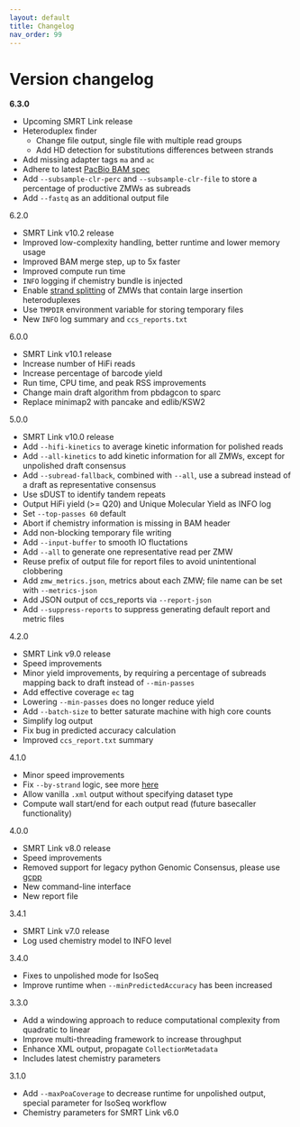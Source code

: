 ```yaml
---
layout: default
title: Changelog
nav_order: 99
---
```


# Version changelog

**6.3.0**
   * Upcoming SMRT Link release
   * Heteroduplex finder
      * Change file output, single file with multiple read groups
      * Add HD detection for substitutions differences between strands
   * Add missing adapter tags `ma` and `ac`
   * Adhere to latest [PacBio BAM spec](https://pacbiofileformats.readthedocs.io/)
   * Add `--subsample-clr-perc` and `--subsample-clr-file` to store a percentage of productive ZMWs as subreads
   * Add `--fastq` as an additional output file

6.2.0
   * SMRT Link v10.2 release
   * Improved low-complexity handling, better runtime and lower memory usage
   * Improved BAM merge step, up to 5x faster
   * Improved compute run time
   * `INFO` logging if chemistry bundle is injected
   * Enable [strand splitting](/faq/mode-heteroduplex-filtering) of ZMWs that contain large insertion heteroduplexes
   * Use `TMPDIR` environment variable for storing temporary files
   * New `INFO` log summary and `ccs_reports.txt`

6.0.0
   * SMRT Link v10.1 release
   * Increase number of HiFi reads
   * Increase percentage of barcode yield
   * Run time, CPU time, and peak RSS improvements
   * Change main draft algorithm from pbdagcon to sparc
   * Replace minimap2 with pancake and edlib/KSW2

5.0.0
   * SMRT Link v10.0 release
   * Add `--hifi-kinetics` to average kinetic information for polished reads
   * Add `--all-kinetics` to add kinetic information for all ZMWs, except for unpolished draft consensus
   * Add `--subread-fallback`, combined with `--all`, use a subread instead of a draft as representative consensus
   * Use sDUST to identify tandem repeats
   * Output HiFi yield (>= Q20) and Unique Molecular Yield as INFO log
   * Set `--top-passes 60` default
   * Abort if chemistry information is missing in BAM header
   * Add non-blocking temporary file writing
   * Add `--input-buffer` to smooth IO fluctations
   * Add `--all` to generate one representative read per ZMW
   * Reuse prefix of output file for report files to avoid unintentional clobbering
   * Add `zmw_metrics.json`, metrics about each ZMW; file name can be set with `--metrics-json`
   * Add JSON output of ccs_reports via `--report-json`
   * Add `--suppress-reports` to suppress generating default report and metric files

4.2.0
   * SMRT Link v9.0 release
   * Speed improvements
   * Minor yield improvements, by requiring a percentage of subreads mapping back to draft instead of `--min-passes`
   * Add effective coverage `ec` tag
   * Lowering `--min-passes` does no longer reduce yield
   * Add `--batch-size` to better saturate machine with high core counts
   * Simplify log output
   * Fix bug in predicted accuracy calculation
   * Improved `ccs_report.txt` summary

4.1.0
   * Minor speed improvements
   * Fix `--by-strand` logic, see more [here](https://ccs.how/faq/mode-by-strand)
   * Allow vanilla `.xml` output without specifying dataset type
   * Compute wall start/end for each output read (future basecaller functionality)

4.0.0
   * SMRT Link v8.0 release
   * Speed improvements
   * Removed support for legacy python Genomic Consensus, please use [gcpp](https://github.com/PacificBiosciences/gcpp)
   * New command-line interface
   * New report file

3.4.1
   * SMRT Link v7.0 release
   * Log used chemistry model to INFO level

3.4.0
   * Fixes to unpolished mode for IsoSeq
   * Improve runtime when `--minPredictedAccuracy` has been increased

3.3.0
   * Add a windowing approach to reduce computational complexity from quadratic to linear
   * Improve multi-threading framework to increase throughput
   * Enhance XML output, propagate `CollectionMetadata`
   * Includes latest chemistry parameters

3.1.0
   * Add `--maxPoaCoverage` to decrease runtime for unpolished output, special parameter for IsoSeq workflow
   * Chemistry parameters for SMRT Link v6.0
